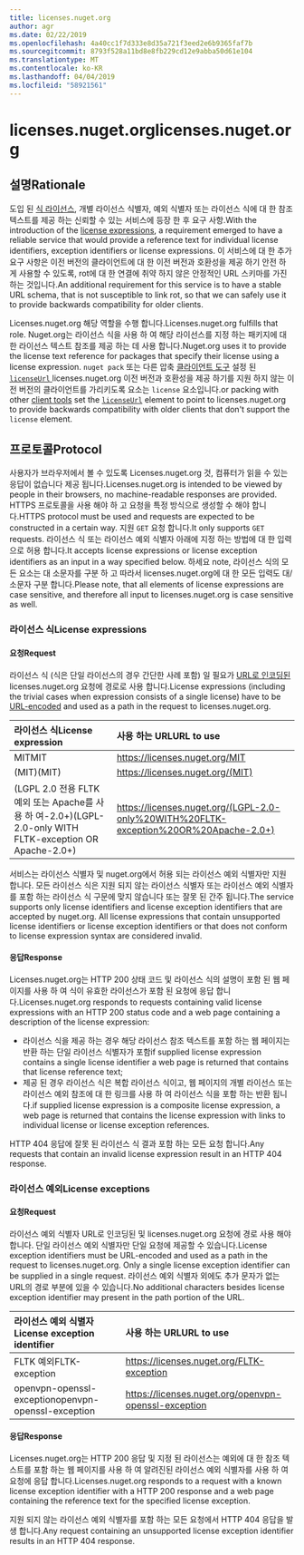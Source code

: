 ```yaml
---
title: licenses.nuget.org
author: agr
ms.date: 02/22/2019
ms.openlocfilehash: 4a40cc1f7d333e8d35a721f3eed2e6b9365faf7b
ms.sourcegitcommit: 8793f528a11bd8e8fb229cd12e9abba50d61e104
ms.translationtype: MT
ms.contentlocale: ko-KR
ms.lasthandoff: 04/04/2019
ms.locfileid: "58921561"
---
```

# <a name="licensesnugetorg"></a><span data-ttu-id="e3af7-102">licenses.nuget.org</span><span class="sxs-lookup"><span data-stu-id="e3af7-102">licenses.nuget.org</span></span>

## <a name="rationale"></a><span data-ttu-id="e3af7-103">설명</span><span class="sxs-lookup"><span data-stu-id="e3af7-103">Rationale</span></span>

<span data-ttu-id="e3af7-104">도입 된 [식 라이선스](nuspec.md#license), 개별 라이선스 식별자, 예외 식별자 또는 라이선스 식에 대 한 참조 텍스트를 제공 하는 신뢰할 수 있는 서비스에 등장 한 후 요구 사항.</span><span class="sxs-lookup"><span data-stu-id="e3af7-104">With the introduction of the [license expressions](nuspec.md#license), a requirement emerged to have a reliable service that would provide a reference text for individual license identifiers, exception identifiers or license expressions.</span></span>
<span data-ttu-id="e3af7-105">이 서비스에 대 한 추가 요구 사항은 이전 버전의 클라이언트에 대 한 이전 버전과 호환성을 제공 하기 안전 하 게 사용할 수 있도록, rot에 대 한 연결에 취약 하지 않은 안정적인 URL 스키마를 가진 하는 것입니다.</span><span class="sxs-lookup"><span data-stu-id="e3af7-105">An additional requirement for this service is to have a stable URL schema, that is not susceptible to link rot, so that we can safely use it to provide backwards compatibility for older clients.</span></span>

<span data-ttu-id="e3af7-106">Licenses.nuget.org 해당 역할을 수행 합니다.</span><span class="sxs-lookup"><span data-stu-id="e3af7-106">Licenses.nuget.org fulfills that role.</span></span> <span data-ttu-id="e3af7-107">Nuget.org는 라이선스 식을 사용 하 여 해당 라이선스를 지정 하는 패키지에 대 한 라이선스 텍스트 참조를 제공 하는 데 사용 합니다.</span><span class="sxs-lookup"><span data-stu-id="e3af7-107">Nuget.org uses it to provide the license text reference for packages that specify their license using a license expression.</span></span> `nuget pack` <span data-ttu-id="e3af7-108">또는 다른 압축 [클라이언트 도구](https://docs.microsoft.com/en-us/nuget/install-nuget-client-tools) 설정 된 [ `licenseUrl` ](nuspec.md#licenseurl) licenses.nuget.org 이전 버전과 호환성을 제공 하기를 지원 하지 않는 이전 버전의 클라이언트를 가리키도록 요소는 `license` 요소입니다.</span><span class="sxs-lookup"><span data-stu-id="e3af7-108">or packing with other [client tools](https://docs.microsoft.com/en-us/nuget/install-nuget-client-tools) set the [`licenseUrl`](nuspec.md#licenseurl) element to point to licenses.nuget.org to provide backwards compatibility with older clients that don't support the `license` element.</span></span>

## <a name="protocol"></a><span data-ttu-id="e3af7-109">프로토콜</span><span class="sxs-lookup"><span data-stu-id="e3af7-109">Protocol</span></span>

<span data-ttu-id="e3af7-110">사용자가 브라우저에서 볼 수 있도록 Licenses.nuget.org 것, 컴퓨터가 읽을 수 있는 응답이 없습니다 제공 됩니다.</span><span class="sxs-lookup"><span data-stu-id="e3af7-110">Licenses.nuget.org is intended to be viewed by people in their browsers, no machine-readable responses are provided.</span></span>
<span data-ttu-id="e3af7-111">HTTPS 프로토콜을 사용 해야 하 고 요청을 특정 방식으로 생성할 수 해야 합니다.</span><span class="sxs-lookup"><span data-stu-id="e3af7-111">HTTPS protocol must be used and requests are expected to be constructed in a certain way.</span></span> <span data-ttu-id="e3af7-112">지원 `GET` 요청 합니다.</span><span class="sxs-lookup"><span data-stu-id="e3af7-112">It only supports `GET` requests.</span></span>
<span data-ttu-id="e3af7-113">라이선스 식 또는 라이선스 예외 식별자 아래에 지정 하는 방법에 대 한 입력으로 허용 합니다.</span><span class="sxs-lookup"><span data-stu-id="e3af7-113">It accepts license expressions or license exception identifiers as an input in a way specified below.</span></span> <span data-ttu-id="e3af7-114">하세요 note, 라이선스 식의 모든 요소는 대 소문자를 구분 하 고 따라서 licenses.nuget.org에 대 한 모든 입력도 대/소문자 구분 합니다.</span><span class="sxs-lookup"><span data-stu-id="e3af7-114">Please note, that all elements of license expressions are case sensitive, and therefore all input to licenses.nuget.org is case sensitive as well.</span></span>

### <a name="license-expressions"></a><span data-ttu-id="e3af7-115">라이선스 식</span><span class="sxs-lookup"><span data-stu-id="e3af7-115">License expressions</span></span>

#### <a name="request"></a><span data-ttu-id="e3af7-116">요청</span><span class="sxs-lookup"><span data-stu-id="e3af7-116">Request</span></span>

<span data-ttu-id="e3af7-117">라이선스 식 (식은 단일 라이선스의 경우 간단한 사례 포함) 일 필요가 [URL로 인코딩된](https://tools.ietf.org/html/rfc3986#section-2.1) licenses.nuget.org 요청에 경로로 사용 합니다.</span><span class="sxs-lookup"><span data-stu-id="e3af7-117">License expressions (including the trivial cases when expression consists of a single license) have to be [URL-encoded](https://tools.ietf.org/html/rfc3986#section-2.1) and used as a path in the request to licenses.nuget.org.</span></span>

| <span data-ttu-id="e3af7-118">라이선스 식</span><span class="sxs-lookup"><span data-stu-id="e3af7-118">License expression</span></span> | <span data-ttu-id="e3af7-119">사용 하는 URL</span><span class="sxs-lookup"><span data-stu-id="e3af7-119">URL to use</span></span> |
|:---|:---|
| <span data-ttu-id="e3af7-120">MIT</span><span class="sxs-lookup"><span data-stu-id="e3af7-120">MIT</span></span>                                                | <https://licenses.nuget.org/MIT> |
| <span data-ttu-id="e3af7-121">(MIT)</span><span class="sxs-lookup"><span data-stu-id="e3af7-121">(MIT)</span></span>                                              | <https://licenses.nuget.org/(MIT)> |
| <span data-ttu-id="e3af7-122">(LGPL 2.0 전용 FLTK 예외 또는 Apache를 사용 하 여-2.0+)</span><span class="sxs-lookup"><span data-stu-id="e3af7-122">(LGPL-2.0-only WITH FLTK-exception OR Apache-2.0+)</span></span> | <https://licenses.nuget.org/(LGPL-2.0-only%20WITH%20FLTK-exception%20OR%20Apache-2.0+)> |

<span data-ttu-id="e3af7-123">서비스는 라이선스 식별자 및 nuget.org에서 허용 되는 라이선스 예외 식별자만 지원 합니다. 모든 라이선스 식은 지원 되지 않는 라이선스 식별자 또는 라이선스 예외 식별자를 포함 하는 라이선스 식 구문에 맞지 않습니다 또는 잘못 된 간주 됩니다.</span><span class="sxs-lookup"><span data-stu-id="e3af7-123">The service supports only license identifiers and license exception identifiers that are accepted by nuget.org. All license expressions that contain unsupported license identifiers or license exception identifiers or that does not conform to license expression syntax are considered invalid.</span></span>

#### <a name="response"></a><span data-ttu-id="e3af7-124">응답</span><span class="sxs-lookup"><span data-stu-id="e3af7-124">Response</span></span>

<span data-ttu-id="e3af7-125">Licenses.nuget.org는 HTTP 200 상태 코드 및 라이선스 식의 설명이 포함 된 웹 페이지를 사용 하 여 식이 유효한 라이선스가 포함 된 요청에 응답 합니다.</span><span class="sxs-lookup"><span data-stu-id="e3af7-125">Licenses.nuget.org responds to requests containing valid license expressions with an HTTP 200 status code and a web page containing a description of the license expression:</span></span>

* <span data-ttu-id="e3af7-126">라이선스 식을 제공 하는 경우 해당 라이선스 참조 텍스트를 포함 하는 웹 페이지는 반환 하는 단일 라이선스 식별자가 포함</span><span class="sxs-lookup"><span data-stu-id="e3af7-126">if supplied license expression contains a single license identifier a web page is returned that contains that license reference text;</span></span>
* <span data-ttu-id="e3af7-127">제공 된 경우 라이선스 식은 복합 라이선스 식이고, 웹 페이지의 개별 라이선스 또는 라이선스 예외 참조에 대 한 링크를 사용 하 여 라이선스 식을 포함 하는 반환 됩니다.</span><span class="sxs-lookup"><span data-stu-id="e3af7-127">if supplied license expression is a composite license expression, a web page is returned that contains the license expression with links to individual license or license exception references.</span></span>

<span data-ttu-id="e3af7-128">HTTP 404 응답에 잘못 된 라이선스 식 결과 포함 하는 모든 요청 합니다.</span><span class="sxs-lookup"><span data-stu-id="e3af7-128">Any requests that contain an invalid license expression result in an HTTP 404 response.</span></span>

### <a name="license-exceptions"></a><span data-ttu-id="e3af7-129">라이선스 예외</span><span class="sxs-lookup"><span data-stu-id="e3af7-129">License exceptions</span></span>

#### <a name="request"></a><span data-ttu-id="e3af7-130">요청</span><span class="sxs-lookup"><span data-stu-id="e3af7-130">Request</span></span>

<span data-ttu-id="e3af7-131">라이선스 예외 식별자 URL로 인코딩된 및 licenses.nuget.org 요청에 경로 사용 해야 합니다. 단일 라이선스 예외 식별자만 단일 요청에 제공할 수 있습니다.</span><span class="sxs-lookup"><span data-stu-id="e3af7-131">License exception identifiers must be URL-encoded and used as a path in the request to licenses.nuget.org. Only a single license exception identifier can be supplied in a single request.</span></span> <span data-ttu-id="e3af7-132">라이선스 예외 식별자 외에도 추가 문자가 없는 URL의 경로 부분에 있을 수 있습니다.</span><span class="sxs-lookup"><span data-stu-id="e3af7-132">No additional characters besides license exception identifier may present in the path portion of the URL.</span></span>

| <span data-ttu-id="e3af7-133">라이선스 예외 식별자</span><span class="sxs-lookup"><span data-stu-id="e3af7-133">License exception identifier</span></span> | <span data-ttu-id="e3af7-134">사용 하는 URL</span><span class="sxs-lookup"><span data-stu-id="e3af7-134">URL to use</span></span> |
|:---|:---|
|<span data-ttu-id="e3af7-135">FLTK 예외</span><span class="sxs-lookup"><span data-stu-id="e3af7-135">FLTK-exception</span></span>            | <https://licenses.nuget.org/FLTK-exception> |
|<span data-ttu-id="e3af7-136">openvpn-openssl-exception</span><span class="sxs-lookup"><span data-stu-id="e3af7-136">openvpn-openssl-exception</span></span> | <https://licenses.nuget.org/openvpn-openssl-exception> |

#### <a name="response"></a><span data-ttu-id="e3af7-137">응답</span><span class="sxs-lookup"><span data-stu-id="e3af7-137">Response</span></span>

<span data-ttu-id="e3af7-138">Licenses.nuget.org는 HTTP 200 응답 및 지정 된 라이선스는 예외에 대 한 참조 텍스트를 포함 하는 웹 페이지를 사용 하 여 알려진된 라이선스 예외 식별자를 사용 하 여 요청에 응답 합니다.</span><span class="sxs-lookup"><span data-stu-id="e3af7-138">Licenses.nuget.org responds to a request with a known license exception identifier with a HTTP 200 response and a web page containing the reference text for the specified license exception.</span></span>

<span data-ttu-id="e3af7-139">지원 되지 않는 라이선스 예외 식별자를 포함 하는 모든 요청에서 HTTP 404 응답을 발생 합니다.</span><span class="sxs-lookup"><span data-stu-id="e3af7-139">Any request containing an unsupported license exception identifier results in an HTTP 404 response.</span></span>